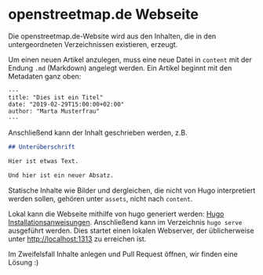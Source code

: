# openstreetmap.de Webseite

Die openstreetmap.de-Website wird aus den Inhalten, die in den untergeordneten Verzeichnissen existieren, erzeugt.

Um einen neuen Artikel anzulegen, muss eine neue Datei in `content` mit der Endung `.md` (Markdown) angelegt werden. Ein Artikel beginnt mit den Metadaten ganz oben:

	---
	title: "Dies ist ein Titel"
	date: "2019-02-29T15:00:00+02:00"
	author: "Marta Musterfrau"
	---

Anschließend kann der Inhalt geschrieben werden, z.B.

```markdown
## Unterüberschrift

Hier ist etwas Text.

Und hier ist ein neuer Absatz.
```

Statische Inhalte wie Bilder und dergleichen, die nicht von Hugo interpretiert werden sollen, gehören unter `assets`, nicht nach `content`.

Lokal kann die Webseite mithilfe von hugo generiert werden: [Hugo Installationsanweisungen](https://gohugo.io/getting-started/installing/). Anschließend kann im Verzeichnis `hugo serve` ausgeführt werden. Dies startet einen lokalen Webserver, der üblicherweise unter [http://localhost:1313](http://localhost:1313) zu erreichen ist.

Im Zweifelsfall Inhalte anlegen und Pull Request öffnen, wir finden eine Lösung :)
